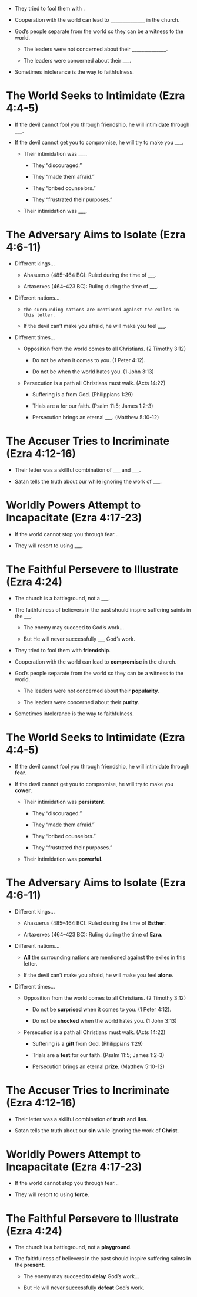 * They tried to fool them with 	.

* Cooperation with the world can lead to **\_\_\_\_\_\_\_\_\_\_\_\_\_\_** in the church.

* God’s people separate from the world so they can be a witness to the world.

  * The leaders were not concerned about their	**\_\_\_\_\_\_\_\_\_\_\_\_\_\_**.

  * The leaders were concerned about their \_\_\_.

* Sometimes intolerance is the way to faithfulness.

# **The World Seeks to Intimidate (Ezra 4:4-5)**

* If the devil cannot fool you through friendship, he will intimidate through **\_\_\_**.

* If the devil cannot get you to compromise, he will try to make you \_\_\_.

  * Their intimidation was \_\_\_.

    * They “discouraged.”

    * They “made them afraid.”

    * They “bribed counselors.”

    * They “frustrated their purposes.”

  * Their intimidation was \_\_\_.

# **The Adversary Aims to Isolate (Ezra 4:6-11)**

* Different kings…

  * Ahasuerus (485–464 BC): Ruled during the time of \_\_\_.

  * Artaxerxes (464–423 BC): Ruling during the time of \_\_\_.

* Different nations…

  * 	the surrounding nations are mentioned against the exiles in this letter.

  * If the devil can’t make you afraid, he will make you feel \_\_\_.

* Different times…

  * Opposition from the world comes to all Christians. (2 Timothy 3:12)

    * Do not be 	when it comes to you. (1 Peter 4:12).

    * Do not be 	when the world hates you. (1 John 3:13)

  * Persecution is a path all Christians must walk. (Acts 14:22)

    * Suffering is a 	from God. (Philippians 1:29)

    * Trials are a 	for our faith. (Psalm 11:5; James 1:2-3)

    * Persecution brings an eternal \_\_\_. (Matthew 5:10-12)

# **The Accuser Tries to Incriminate (Ezra 4:12-16)**

* Their letter was a skillful combination of \_\_\_ and \_\_\_.

* Satan tells the truth about our 	while ignoring the work of \_\_\_.

# **Worldly Powers Attempt to Incapacitate (Ezra 4:17-23)**

* If the world cannot stop you through fear…

* They will resort to using \_\_\_.

# **The Faithful Persevere to Illustrate (Ezra 4:24)**

* The church is a battleground, not a \_\_\_.

* The faithfulness of believers in the past should inspire suffering saints in the \_\_\_.

  * The enemy may succeed to 	God’s work…

  * But He will never successfully \_\_\_	God’s work.

* They tried to fool them with **friendship**.

* Cooperation with the world can lead to **compromise** in the church.

* God’s people separate from the world so they can be a witness to the world.

  * The leaders were not concerned about their **popularity**.

  * The leaders were concerned about their **purity**.

* Sometimes intolerance is the way to faithfulness.

# **The World Seeks to Intimidate (Ezra 4:4-5)**

* If the devil cannot fool you through friendship, he will intimidate through **fear**.

* If the devil cannot get you to compromise, he will try to make you **cower**.

  * Their intimidation was **persistent**.

    * They “discouraged.”

    * They “made them afraid.”

    * They “bribed counselors.”

    * They “frustrated their purposes.”

  * Their intimidation was **powerful**.

# **The Adversary Aims to Isolate (Ezra 4:6-11)**

* Different kings…

  * Ahasuerus (485–464 BC): Ruled during the time of **Esther**.

  * Artaxerxes (464–423 BC): Ruling during the time of **Ezra**.

* Different nations…

  * **All** the surrounding nations are mentioned against the exiles in this letter.

  * If the devil can’t make you afraid, he will make you feel **alone**.

* Different times…

  * Opposition from the world comes to all Christians. (2 Timothy 3:12)

    * Do not be **surprised** when it comes to you. (1 Peter 4:12).

    * Do not be **shocked** when the world hates you. (1 John 3:13)

  * Persecution is a path all Christians must walk. (Acts 14:22)

    * Suffering is a **gift** from God. (Philippians 1:29)

    * Trials are a **test** for our faith. (Psalm 11:5; James 1:2-3)

    * Persecution brings an eternal **prize**. (Matthew 5:10-12)

# **The Accuser Tries to Incriminate (Ezra 4:12-16)**

* Their letter was a skillful combination of **truth** and **lies**.

* Satan tells the truth about our **sin** while ignoring the work of **Christ**.

# **Worldly Powers Attempt to Incapacitate (Ezra 4:17-23)**

* If the world cannot stop you through fear…

* They will resort to using **force**.

# **The Faithful Persevere to Illustrate (Ezra 4:24)**

* The church is a battleground, not a **playground**.

* The faithfulness of believers in the past should inspire suffering saints in the **present**.

  * The enemy may succeed to **delay** God’s work…

  * But He will never successfully **defeat** God’s work.
